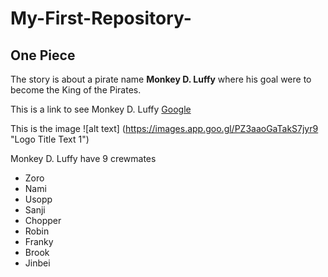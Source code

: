 # My-First-Repository-

## One Piece

The story is about a pirate name **Monkey D. Luffy** where his goal were to become the King of the Pirates.

This is a link to see Monkey D. Luffy [Google](https://www.google.com/search?q=monkey+d+luffy&oq=monkey&gs_lcrp=EgZjaHJvbWUqDggCEEUYJxg7GIAEGIoFMgYIABBFGDsyDggBEEUYJxg7GIAEGIoFMg4IAhBFGCcYOxiABBiKBTIMCAMQRRg5GLEDGIAEMgYIBBAFGEAyDQgFEC4YgwEYsQMYgAQyEggGEAAYFBiDARiHAhixAxiABDIKCAcQABixAxiABDIKCAgQABixAxiABDIHCAkQABiABNIBCDIyNDhqMGo3qAIAsAIA&client=ms-android-transsion&sourceid=chrome-mobile&ie=UTF-8)

This is the image ![alt text]
(https://images.app.goo.gl/PZ3aaoGaTakS7jyr9 "Logo Title Text 1")

Monkey D. Luffy have 9 crewmates
* Zoro
* Nami
* Usopp
* Sanji
* Chopper
* Robin
* Franky
* Brook
* Jinbei

